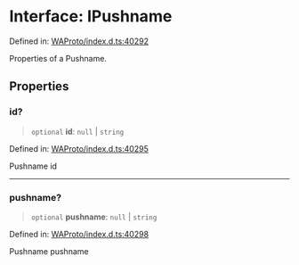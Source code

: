 # Interface: IPushname

Defined in: [WAProto/index.d.ts:40292](https://github.com/Fokusdotid/bail/blob/8a30cf93a8ac726f06d1ad6578695812a8253e53/WAProto/index.d.ts#L40292)

Properties of a Pushname.

## Properties

### id?

> `optional` **id**: `null` \| `string`

Defined in: [WAProto/index.d.ts:40295](https://github.com/Fokusdotid/bail/blob/8a30cf93a8ac726f06d1ad6578695812a8253e53/WAProto/index.d.ts#L40295)

Pushname id

***

### pushname?

> `optional` **pushname**: `null` \| `string`

Defined in: [WAProto/index.d.ts:40298](https://github.com/Fokusdotid/bail/blob/8a30cf93a8ac726f06d1ad6578695812a8253e53/WAProto/index.d.ts#L40298)

Pushname pushname
